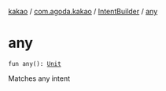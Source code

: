 [kakao](../../index.md) / [com.agoda.kakao](../index.md) / [IntentBuilder](index.md) / [any](.)

# any

`fun any(): `[`Unit`](https://kotlinlang.org/api/latest/jvm/stdlib/kotlin/-unit/index.html)

Matches any intent

